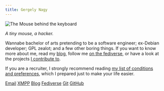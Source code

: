 ```yaml
---
title: Gergely Nagy
---
```


![The Mouse behind the keyboard](/assets/asylum/images/algernon-mouse.png)

*A tiny mouse, a hacker.*

Wannabe bachelor of arts pretending to be a software engineer; ex-Debian
developer; GPL zealot; and a few other boring things. If you want to know more
about me, read my [blog][blog], follow me [on the fediverse][fediverse], or have
a look at the projects [I contribute to][github].

 [blog]: /blog/
 [fediverse]: https://trunk.mad-scientist.club/@algernon
 [github]: https://github.com/algernon

If you are a recruiter, I strongly recommend reading <a
href="/about/for-recruiters/">my list of conditions and preferences</a>, which I
prepared just to make your life easier.

<a href="mailto:asylum@gergo.csillger.hu"
   rel="me"
   class="button"
   title="Email">Email</a>
<a href="xmpp:algernon@chat.csillger.hu"
  rel="me"
  class="button"
  title="Jabber/XMPP">XMPP</a>
<a href="/blog/"
   rel="me"
   class="button"
   title="Blog">Blog</a>
<a href="https://trunk.mad-scientist.club/@algernon" class="button"
   rel="me"
   title="Fediverse">Fediverse</a>
<a href="https://git.madhouse-project.org/algernon"
   rel="me"
   class="button"
   title="Git">Git</a>
<a href="https://github.com/algernon"
   rel="me"
   class="button"
   title="GitHub">GitHub</a>
